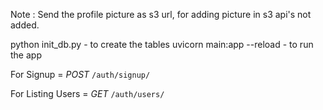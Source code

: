 Note : Send the profile picture as s3 url, for adding picture in s3 api's not added.

python init_db.py - to create the tables
uvicorn main:app --reload  - to run the app

For Signup = *POST*  ```/auth/signup/```

For Listing Users = *GET* ```/auth/users/```